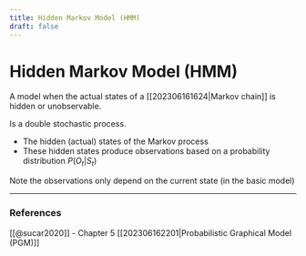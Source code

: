 ```yaml
---
title: Hidden Markov Model (HMM)
draft: false
---
```

# Hidden Markov Model (HMM)
A model when the actual states of a [[202306161624|Markov chain]] is hidden or unobservable. 

Is a double stochastic process. 
- The hidden (actual) states of the Markov process 
- These hidden states produce observations based on a probability distribution $P(O_t|S_t)$ 

Note the observations only depend on the current state (in the basic model)

---
### References
[[@sucar2020]] - Chapter 5
[[202306162201|Probabilistic Graphical Model (PGM)]]
